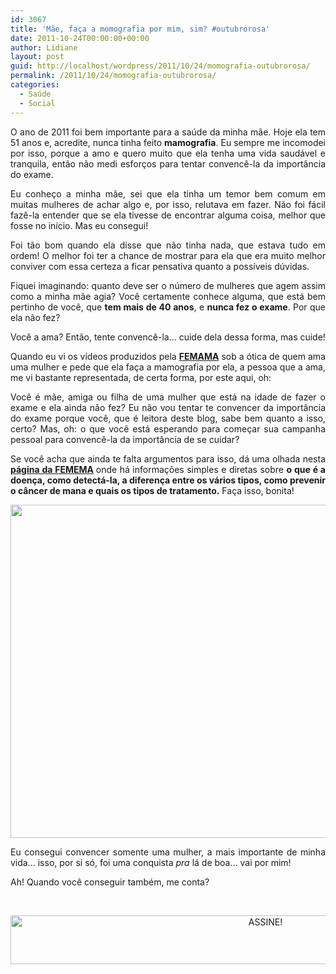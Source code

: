 ```yaml
---
id: 3067
title: 'Mãe, faça a momografia por mim, sim? #outubrorosa'
date: 2011-10-24T00:00:00+00:00
author: Lidiane
layout: post
guid: http://localhost/wordpress/2011/10/24/momografia-outubrorosa/
permalink: /2011/10/24/momografia-outubrorosa/
categories:
  - Saúde
  - Social
---
```

<p style="text-align: justify;">
  O ano de 2011 foi bem importante para a saúde da minha mãe. Hoje ela tem 51 anos e, acredite, nunca tinha feito <strong>mamografia</strong>. Eu sempre me incomodei por isso, porque a amo e quero muito que ela tenha uma vida saudável e tranquila, então não medi esforços para tentar convencê-la da importância do exame.
</p>

<p style="text-align: justify;" align="justify">
  Eu conheço a minha mãe, sei que ela tinha um temor bem comum em muitas mulheres de achar algo e, por isso, relutava em fazer. Não foi fácil fazê-la entender que se ela tivesse de encontrar alguma coisa, melhor que fosse no início. Mas eu consegui!
</p>

<!--more-->

<p align="justify">
  Foi tão bom quando ela disse que não tinha nada, que estava tudo em ordem! O melhor foi ter a chance de mostrar para ela que era muito melhor conviver com essa certeza a ficar pensativa quanto a possíveis dúvidas.
</p>

<p align="justify">
  Fiquei imaginando: quanto deve ser o número de mulheres que agem assim como a minha mãe agia? Você certamente conhece alguma, que está bem pertinho de você, que <strong>tem mais de 40 anos</strong>, e <strong>nunca fez o exame</strong>. Por que ela não fez?
</p>

<p align="justify">
  Você a ama? Então, tente convencê-la… cuide dela dessa forma, mas cuide!
</p>

<p align="justify">
  Quando eu vi os vídeos produzidos pela <strong><a href="http://www.femama.org.br/novo/index.php" target="_blank">FEMAMA</a></strong> sob a ótica de quem ama uma mulher e pede que ela faça a mamografia por ela, a pessoa que a ama, me vi bastante representada, de certa forma, por este aqui, oh:
</p>



<p align="justify">
  Você é mãe, amiga ou filha de uma mulher que está na idade de fazer o exame e ela ainda não fez? Eu não vou tentar te convencer da importância do exame porque você, que é leitora deste blog, sabe bem quanto a isso, certo? Mas, oh: o que você está esperando para começar sua campanha pessoal para convencê-la da importância de se cuidar?
</p>

<p align="justify">
  Se você acha que ainda te falta argumentos para isso, dá uma olhada nesta <strong><a href="http://www.femama.org.br/novo/cancer-mama.php?menu=can" target="_blank">página da FEMEMA</a> </strong>onde há informações simples e diretas sobre <strong>o que é a doença, como detectá-la, a diferença entre os vários tipos, como prevenir o câncer de mana e quais os tipos de tratamento.</strong> Faça isso, bonita!
</p>

<p align="center">
  <a href="http://www.trololodemulher.com.br/blog/wp-content/uploads/2011/10/mamografia-outubrorosa-cancer-de-mama.jpg"><img class="alignnone size-full wp-image-7046" title="mamografia outubrorosa câncer de mama" src="http://www.trololodemulher.com.br/blog/wp-content/uploads/2011/10/mamografia-outubrorosa-cancer-de-mama.jpg" alt="" width="600" height="533" /></a>
</p>

<p align="justify">
  Eu consegui convencer somente uma mulher, a mais importante de minha vida… isso, por si só, foi uma conquista <em>pra</em> lá de boa… vai por mim!
</p>

<p align="justify">
  Ah! Quando você conseguir também, me conta?
</p>

&nbsp;

<p align="center">
  <a href="http://feedburner.google.com/fb/a/mailverify?uri=blogBichaFemea&loc=en_US" target="_blank"><img class="alignnone size-full wp-image-10439" src="http://www.trololodemulher.com.br/blog/wp-content/uploads/2014/09/ASSINE.png" alt="ASSINE!" width="800" height="78" /></a>
</p>